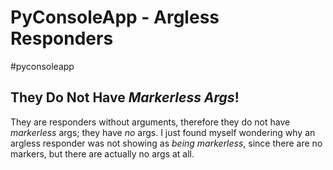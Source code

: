 # PyConsoleApp - Argless Responders
#pyconsoleapp 

## They Do Not Have *Markerless Args*!
They are responders without arguments, therefore they do not have *markerless* args; they have *no* args. I just found myself wondering why an argless responder was not showing as *being markerless*, since there are no markers, but there are actually no args at all.
